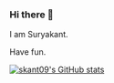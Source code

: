 ### Hi there 👋

I am Suryakant.

Have fun.

[![skant09's GitHub stats](https://github-readme-stats.vercel.app/api?username=skant09)](https://github.com/skant09/github-readme-stats)
<!--
**skant09/skant09** is a ✨ _special_ ✨ repository because its `README.md` (this file) appears on your GitHub profile.

Here are some ideas to get you started:

- 🔭 I’m currently working on ...
- 🌱 I’m currently learning ...
- 👯 I’m looking to collaborate on ...
- 🤔 I’m looking for help with ...
- 💬 Ask me about ...
- 📫 How to reach me: ...
- 😄 Pronouns: ...
- ⚡ Fun fact: ...
-->
